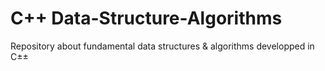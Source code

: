 # C++ Data-Structure-Algorithms
Repository about fundamental data structures &amp; algorithms developped in C±±
